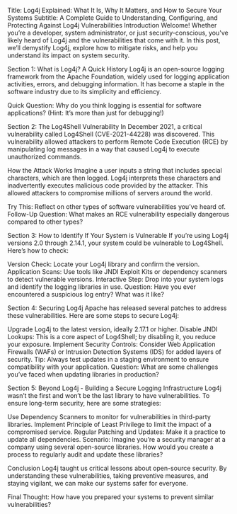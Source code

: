 Title: Log4j Explained: What It Is, Why It Matters, and How to Secure Your Systems
Subtitle: A Complete Guide to Understanding, Configuring, and Protecting Against Log4j Vulnerabilities
Introduction
Welcome! Whether you’re a developer, system administrator, or just security-conscious, you've likely heard of Log4j and the vulnerabilities that come with it. In this post, we’ll demystify Log4j, explore how to mitigate risks, and help you understand its impact on system security.

Section 1: What is Log4j?
A Quick History
Log4j is an open-source logging framework from the Apache Foundation, widely used for logging application activities, errors, and debugging information. It has become a staple in the software industry due to its simplicity and efficiency.

Quick Question: Why do you think logging is essential for software applications?
(Hint: It’s more than just for debugging!)

Section 2: The Log4Shell Vulnerability
In December 2021, a critical vulnerability called Log4Shell (CVE-2021-44228) was discovered. This vulnerability allowed attackers to perform Remote Code Execution (RCE) by manipulating log messages in a way that caused Log4j to execute unauthorized commands.

How the Attack Works
Imagine a user inputs a string that includes special characters, which are then logged. Log4j interprets these characters and inadvertently executes malicious code provided by the attacker. This allowed attackers to compromise millions of servers around the world.

Try This: Reflect on other types of software vulnerabilities you’ve heard of.
Follow-Up Question: What makes an RCE vulnerability especially dangerous compared to other types?

Section 3: How to Identify If Your System is Vulnerable
If you’re using Log4j versions 2.0 through 2.14.1, your system could be vulnerable to Log4Shell. Here’s how to check:

Version Check: Locate your Log4j library and confirm the version.
Application Scans: Use tools like JNDI Exploit Kits or dependency scanners to detect vulnerable versions.
Interactive Step: Drop into your system logs and identify the logging libraries in use.
Question: Have you ever encountered a suspicious log entry? What was it like?

Section 4: Securing Log4j
Apache has released several patches to address these vulnerabilities. Here are some steps to secure Log4j:

Upgrade Log4j to the latest version, ideally 2.17.1 or higher.
Disable JNDI Lookups: This is a core aspect of Log4Shell; by disabling it, you reduce your exposure.
Implement Security Controls: Consider Web Application Firewalls (WAFs) or Intrusion Detection Systems (IDS) for added layers of security.
Tip: Always test updates in a staging environment to ensure compatibility with your application.
Question: What are some challenges you’ve faced when updating libraries in production?

Section 5: Beyond Log4j - Building a Secure Logging Infrastructure
Log4j wasn’t the first and won’t be the last library to have vulnerabilities. To ensure long-term security, here are some strategies:

Use Dependency Scanners to monitor for vulnerabilities in third-party libraries.
Implement Principle of Least Privilege to limit the impact of a compromised service.
Regular Patching and Updates: Make it a practice to update all dependencies.
Scenario: Imagine you’re a security manager at a company using several open-source libraries. How would you create a process to regularly audit and update these libraries?

Conclusion
Log4j taught us critical lessons about open-source security. By understanding these vulnerabilities, taking preventive measures, and staying vigilant, we can make our systems safer for everyone.

Final Thought: How have you prepared your systems to prevent similar vulnerabilities?